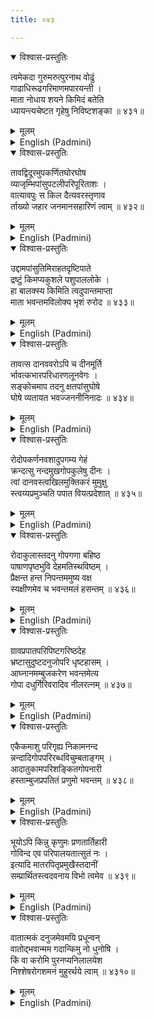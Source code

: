 ```yaml
---
title: ०४३

---
```

<div class="audioEmbed"  caption="सीतालक्ष्मी-वाचनम्" src="https://archive.org/download/nArAyaNIyam-shlokawise-audio/043/043_01.mp3"></div>
<details open><summary>विश्वास-प्रस्तुतिः</summary>

त्वमेकदा गुरुमरुत्पुरनाथ वोढुं  
गाढाधिरूढगरिमाणमपारयन्ती ।  
माता नोधाय शयने किमिदं बतेति  
ध्यायन्त्यचेष्टत गृहेषु निविष्टशङ्का ॥ ४३१॥
</details>
<details><summary>मूलम्</summary>

त्वमेकदा गुरुमरुत्पुरनाथ वोढुं  
गाढाधिरूढगरिमाणमपारयन्ती ।  
माता नोधाय शयने किमिदं बतेति  
ध्यायन्त्यचेष्टत गृहेषु निविष्टशङ्का ॥ ४३१॥
</details>





<details ><summary>English (Padmini)</summary>

Oh Guruvayurappa ! Once, Thy mother Yasoda, who was holding Thee on her lap, found Thy weight suddenly too heavy to bear. Putting Thee on the bed, she went about her household work, mind highly agitated as to how this was happening and praying to Thee.

</details>

<div class="audioEmbed"  caption="सीतालक्ष्मी-वाचनम्" src="https://archive.org/download/nArAyaNIyam-shlokawise-audio/043/043_02.mp3"></div>
<details open><summary>विश्वास-प्रस्तुतिः</summary>

तावद्विदूरमुपकर्णितघोरघोष  
व्याजृम्भिपांसुपटलीपरिपूरिताशः ।  
वात्यावपुः स किल दैत्यवरस्तृणाव  
र्ताख्यो जहार जनमानसहारिणं त्वाम् ॥ ४३२॥
</details>
<details><summary>मूलम्</summary>

तावद्विदूरमुपकर्णितघोरघोष  
व्याजृम्भिपांसुपटलीपरिपूरिताशः ।  
वात्यावपुः स किल दैत्यवरस्तृणाव  
र्ताख्यो जहार जनमानसहारिणं त्वाम् ॥ ४३२॥
</details>





<details ><summary>English (Padmini)</summary>

At that time, there came a deafening sound from a long distance and the atmosphere was enveloped in a huge cloud of dust rising upward. It was the demon chief Trinavarta, (an ally of Kamsa) who came in the form of a whirlwind and lifted Thee, who art the one who lifts the minds of people.

</details>

<div class="audioEmbed"  caption="सीतालक्ष्मी-वाचनम्" src="https://archive.org/download/nArAyaNIyam-shlokawise-audio/043/043_03.mp3"></div>
<details open><summary>विश्वास-प्रस्तुतिः</summary>

उद्दामपांसुतिमिराहतदृष्टिपाते  
द्रष्टुं किमप्यकुशले पशुपाललोके ।  
हा बालक्स्य किमिति त्वदुपान्तमाप्ता  
माता भवन्तमविलोक्य भृशं रुरोद ॥ ४३३॥
</details>
<details><summary>मूलम्</summary>

उद्दामपांसुतिमिराहतदृष्टिपाते  
द्रष्टुं किमप्यकुशले पशुपाललोके ।  
हा बालक्स्य किमिति त्वदुपान्तमाप्ता  
माता भवन्तमविलोक्य भृशं रुरोद ॥ ४३३॥
</details>





<details ><summary>English (Padmini)</summary>

The people of Gokula could see nothing due to the darkness caused by the thick cloud of dust everywhere. Thy mother, not finding Thee, where she had left Thee, cried bitterly and loudly.

</details>

<div class="audioEmbed"  caption="सीतालक्ष्मी-वाचनम्" src="https://archive.org/download/nArAyaNIyam-shlokawise-audio/043/043_04.mp3"></div>
<details open><summary>विश्वास-प्रस्तुतिः</summary>

तावत्स दानववरोऽपि च दीनमूर्ति  
र्भावत्कभारपरिधारणलूनवेगः ।  
सङ्कोचमाप तदनु क्षतपांसुघोषे  
घोषे व्यतायत भवज्जननीनिनादः ॥ ४३४॥
</details>
<details><summary>मूलम्</summary>

तावत्स दानववरोऽपि च दीनमूर्ति  
र्भावत्कभारपरिधारणलूनवेगः ।  
सङ्कोचमाप तदनु क्षतपांसुघोषे  
घोषे व्यतायत भवज्जननीनिनादः ॥ ४३४॥
</details>





<details ><summary>English (Padmini)</summary>

At the same time, the demon chief, unable to bear the weight of Thy body, became exhausted and with his speed gone, he came to a dead stop. Then the dust and uproar having subsided, Thy mother's piteous wails were heard all over the village.

</details>

<div class="audioEmbed"  caption="सीतालक्ष्मी-वाचनम्" src="https://archive.org/download/nArAyaNIyam-shlokawise-audio/043/043_05.mp3"></div>
<details open><summary>विश्वास-प्रस्तुतिः</summary>

रोदोपकर्णनवशादुपगम्य गेहं  
क्रन्दत्सु नन्दमुखगोपकुलेषु दीनः ।  
त्वां दानवस्त्वखिलमुक्तिकरं मुमुक्षु  
स्त्वय्यप्रमुञ्चति पपात वियत्प्रदेशात् ॥ ४३५॥
</details>
<details><summary>मूलम्</summary>

रोदोपकर्णनवशादुपगम्य गेहं  
क्रन्दत्सु नन्दमुखगोपकुलेषु दीनः ।  
त्वां दानवस्त्वखिलमुक्तिकरं मुमुक्षु  
स्त्वय्यप्रमुञ्चति पपात वियत्प्रदेशात् ॥ ४३५॥
</details>





<details ><summary>English (Padmini)</summary>

Hearing Yasoda's cries, the cowherds headed by Nanda, came there rushing and not finding Thee, began to cry too. Meanwhile the tired demon wanted to let go of Thee, but Thou, who blesses Thy devotees with liberation, did not release him and he fell down from the sky.

</details>

<div class="audioEmbed"  caption="सीतालक्ष्मी-वाचनम्" src="https://archive.org/download/nArAyaNIyam-shlokawise-audio/043/043_06.mp3"></div>
<details open><summary>विश्वास-प्रस्तुतिः</summary>

रोदाकुलास्तदनु गोपगणा बहिष्ठ  
पाषाणपृष्ठभुवि देहमतिस्थविष्ठम् ।  
प्रैक्षन्त हन्त निपन्तममुष्य वक्ष  
स्यक्षीणमेव च भवन्तमलं हसन्तम् ॥ ४३६॥
</details>
<details><summary>मूलम्</summary>

रोदाकुलास्तदनु गोपगणा बहिष्ठ  
पाषाणपृष्ठभुवि देहमतिस्थविष्ठम् ।  
प्रैक्षन्त हन्त निपन्तममुष्य वक्ष  
स्यक्षीणमेव च भवन्तमलं हसन्तम् ॥ ४३६॥
</details>





<details ><summary>English (Padmini)</summary>

Then the cowherds, tired of their own wails, saw a huge body fall on the rock outside. Thyself, smiling contentedly, wert lying on the chest of the demon's, body, with no sign of injury or exhaustion. It was a real miracle.

</details>

<div class="audioEmbed"  caption="सीतालक्ष्मी-वाचनम्" src="https://archive.org/download/nArAyaNIyam-shlokawise-audio/043/043_07.mp3"></div>
<details open><summary>विश्वास-प्रस्तुतिः</summary>

ग्रावप्रपातपरिपिष्टगरिष्ठदेह  
भ्रष्टासुदुष्टदनुजोपरि धृष्टहासम् ।  
आघ्नानमम्बुजकरेण भवन्तमेत्य  
गोपा दधुर्गिरिवरादिव नीलरत्नम् ॥ ४३७॥
</details>
<details><summary>मूलम्</summary>

ग्रावप्रपातपरिपिष्टगरिष्ठदेह  
भ्रष्टासुदुष्टदनुजोपरि धृष्टहासम् ।  
आघ्नानमम्बुजकरेण भवन्तमेत्य  
गोपा दधुर्गिरिवरादिव नीलरत्नम् ॥ ४३७॥
</details>





<details ><summary>English (Padmini)</summary>

Owing to falling from a very great height on the rock, the demon's lifeless body had been shattered. Thou sat on that wicked demon's body smiling broadly and beating it with Thy lotuslike hand. The gopas came there and lifted Thee, like a blue gem from the mountain.

</details>

<div class="audioEmbed"  caption="सीतालक्ष्मी-वाचनम्" src="https://archive.org/download/nArAyaNIyam-shlokawise-audio/043/043_08.mp3"></div>
<details open><summary>विश्वास-प्रस्तुतिः</summary>

एकैकमाशु परिगृह्य निकामनन्द  
न्नन्दादिगोपपरिरब्धविचुम्बताङ्गम् ।  
आदातुकामपरिशङ्कितगोपनारी  
हस्ताम्बुजप्रपतितं प्रणुमो भवन्तम् ॥ ४३८॥
</details>
<details><summary>मूलम्</summary>

एकैकमाशु परिगृह्य निकामनन्द  
न्नन्दादिगोपपरिरब्धविचुम्बताङ्गम् ।  
आदातुकामपरिशङ्कितगोपनारी  
हस्ताम्बुजप्रपतितं प्रणुमो भवन्तम् ॥ ४३८॥
</details>





<details ><summary>English (Padmini)</summary>

Oh Lord ! I bow to Thee, who wert lifted, embraced and kissed by Nanda and other cowherds, one by one, overwhelmed with joy. Perceiving the ardent desire of the gopis, to do likewise, Thou leapt into their lotuslike hands.

</details>

<div class="audioEmbed"  caption="सीतालक्ष्मी-वाचनम्" src="https://archive.org/download/nArAyaNIyam-shlokawise-audio/043/043_09.mp3"></div>
<details open><summary>विश्वास-प्रस्तुतिः</summary>

भूयोऽपि किन्नु कृणुमः प्रणतार्तिहारी  
गोविन्द एव परिपालयतात्सुतं नः ।  
इत्यादि मातरपितृप्रमुखैस्तदानीं  
सम्प्रार्थितस्त्वदवनाय विभो त्वमेव ॥ ४३९॥
</details>
<details><summary>मूलम्</summary>

भूयोऽपि किन्नु कृणुमः प्रणतार्तिहारी  
गोविन्द एव परिपालयतात्सुतं नः ।  
इत्यादि मातरपितृप्रमुखैस्तदानीं  
सम्प्रार्थितस्त्वदवनाय विभो त्वमेव ॥ ४३९॥
</details>





<details ><summary>English (Padmini)</summary>

Thy parents and other relatives prayed to Thee, Lord Govinda, to protect Thee, as he alone could remove the sorrows of his devotees. Thus they praised Thee, to protect Thyself.

</details>

<div class="audioEmbed"  caption="सीतालक्ष्मी-वाचनम्" src="https://archive.org/download/nArAyaNIyam-shlokawise-audio/043/043_10.mp3"></div>
<details open><summary>विश्वास-प्रस्तुतिः</summary>

वातात्मकं दनुजमेवमयि प्रधून्वन्  
वातोद्भवान्मम गदान्किमु नो धुनोषि ।  
किं वा करोमि पुरनप्यनिलालयेश  
निश्शेषरोगशमनं मुहुरर्थये त्वाम् ॥ ४३१०॥
</details>
<details><summary>मूलम्</summary>

वातात्मकं दनुजमेवमयि प्रधून्वन्  
वातोद्भवान्मम गदान्किमु नो धुनोषि ।  
किं वा करोमि पुरनप्यनिलालयेश  
निश्शेषरोगशमनं मुहुरर्थये त्वाम् ॥ ४३१०॥
</details>

<details ><summary>English (Padmini)</summary>

Oh Guruvayurappa ! Thou who destroyed the demon who came in the guise of the wind, Can Thou not destroy my disease caused by wind (rheumatism) ? I beg Thee, again and again to make me free of all ailments.

</details>

